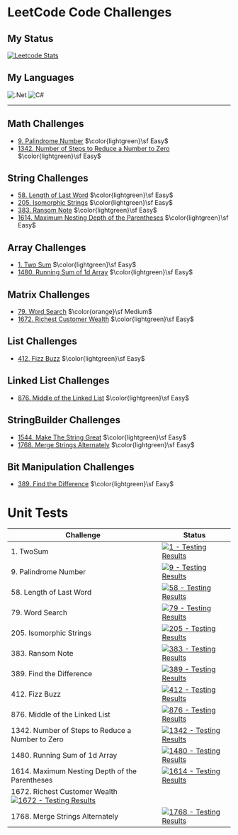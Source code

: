 # LeetCode Code Challenges

## My Status

[![Leetcode Stats](https://leetcard.jacoblin.cool/F4NT0_C0D3?theme=dark&font=Fira%20Code&ext=heatmap)](https://leetcode.com/F4NT0_C0D3/)

## My Languages

![.Net](https://img.shields.io/badge/.NET-5C2D91?style=for-the-badge&logo=.net&logoColor=white)
![C#](https://img.shields.io/badge/c%23-%23239120.svg?style=for-the-badge&color=purple&logo=csharp&logoColor=white)

---

## Math Challenges

- [9. Palindrome Number](My-LeetCode-Solvings/blob/main/9/README.md) $\color{lightgreen}\sf Easy$
- [1342. Number of Steps to Reduce a Number to Zero](My-LeetCode-Solvings/blob/main/1342/README.md) $\color{lightgreen}\sf Easy$ 

## String Challenges

- [58. Length of Last Word](My-LeetCode-Solvings/blob/main/58/README.md) $\color{lightgreen}\sf Easy$
- [205. Isomorphic Strings](My-LeetCode-Solvings/blob/main/205/README.md) $\color{lightgreen}\sf Easy$
- [383. Ransom Note](My-LeetCode-Solvings/blob/main/383/README.md) $\color{lightgreen}\sf Easy$
- [1614. Maximum Nesting Depth of the Parentheses](My-LeetCode-Solvings/blob/main/1614/README.md) $\color{lightgreen}\sf Easy$

## Array Challenges

- [1.  Two Sum](My-LeetCode-Solvings/blob/main/1/README.md) $\color{lightgreen}\sf Easy$
- [1480. Running Sum of 1d Array](My-LeetCode-Solvings/blob/main/1480/README.md) $\color{lightgreen}\sf Easy$

## Matrix Challenges

- [79. Word Search](My-LeetCode-Solvings/blob/main/79/README.md)  $\color{orange}\sf Medium$
- [1672. Richest Customer Wealth](My-LeetCode-Solvings/blob/main/1672/README.md) $\color{lightgreen}\sf Easy$

## List Challenges

- [412. Fizz Buzz](My-LeetCode-Solvings/blob/main/412/README.md)  $\color{lightgreen}\sf Easy$

## Linked List Challenges

- [876. Middle of the Linked List](My-LeetCode-Solvings/blob/main/876/README.md) $\color{lightgreen}\sf Easy$

## StringBuilder Challenges

- [1544. Make The String Great](My-LeetCode-Solvings/blob/main/1544/README.md) $\color{lightgreen}\sf Easy$
- [1768. Merge Strings Alternately](My-LeetCode-Solvings/blob/main/1768/README.md) $\color{lightgreen}\sf Easy$

## Bit Manipulation Challenges

- [389. Find the Difference](My-LeetCode-Solvings/blob/main/389/README.md) $\color{lightgreen}\sf Easy$

# Unit Tests

| Challenge | Status
|---|---|
| 1. TwoSum | [![1 - Testing Results](https://github.com/F4NT0/My-LeetCode-Solvings/actions/workflows/1.yml/badge.svg?branch=main)](https://github.com/F4NT0/My-LeetCode-Solvings/actions/workflows/1.yml)
| 9. Palindrome Number| [![9 - Testing Results](https://github.com/F4NT0/My-LeetCode-Solvings/actions/workflows/9.yml/badge.svg?branch=main)](https://github.com/F4NT0/My-LeetCode-Solvings/actions/workflows/9.yml)
| 58. Length of Last Word| [![58 - Testing Results](https://github.com/F4NT0/My-LeetCode-Solvings/actions/workflows/58.yml/badge.svg?branch=main)](https://github.com/F4NT0/My-LeetCode-Solvings/actions/workflows/58.yml)
| 79. Word Search | [![79 - Testing Results](https://github.com/F4NT0/My-LeetCode-Solvings/actions/workflows/79.yml/badge.svg?branch=main)](https://github.com/F4NT0/My-LeetCode-Solvings/actions/workflows/79.yml)
| 205. Isomorphic Strings | [![205 - Testing Results](https://github.com/F4NT0/My-LeetCode-Solvings/actions/workflows/205.yml/badge.svg?branch=main)](https://github.com/F4NT0/My-LeetCode-Solvings/actions/workflows/205.yml)
| 383. Ransom Note | [![383 - Testing Results](https://github.com/F4NT0/My-LeetCode-Solvings/actions/workflows/383.yml/badge.svg?branch=main)](https://github.com/F4NT0/My-LeetCode-Solvings/actions/workflows/383.yml)
| 389. Find the Difference | [![389 - Testing Results](https://github.com/F4NT0/My-LeetCode-Solvings/actions/workflows/389.yml/badge.svg?branch=main)](https://github.com/F4NT0/My-LeetCode-Solvings/actions/workflows/389.yml)
| 412. Fizz Buzz | [![412 - Testing Results](https://github.com/F4NT0/My-LeetCode-Solvings/actions/workflows/412.yml/badge.svg?branch=main)](https://github.com/F4NT0/My-LeetCode-Solvings/actions/workflows/412.yml)
| 876. Middle of the Linked List | [![876 - Testing Results](https://github.com/F4NT0/My-LeetCode-Solvings/actions/workflows/876.yml/badge.svg?branch=main)](https://github.com/F4NT0/My-LeetCode-Solvings/actions/workflows/876.yml)
| 1342. Number of Steps to Reduce a Number to Zero | [![1342 - Testing Results](https://github.com/F4NT0/My-LeetCode-Solvings/actions/workflows/1342.yml/badge.svg?branch=main)](https://github.com/F4NT0/My-LeetCode-Solvings/actions/workflows/1342.yml)
| 1480. Running Sum of 1d Array | [![1480 - Testing Results](https://github.com/F4NT0/My-LeetCode-Solvings/actions/workflows/1480.yml/badge.svg?branch=main)](https://github.com/F4NT0/My-LeetCode-Solvings/actions/workflows/1480.yml)
| 1614. Maximum Nesting Depth of the Parentheses | [![1614 - Testing Results](https://github.com/F4NT0/My-LeetCode-Solvings/actions/workflows/1614.yml/badge.svg?branch=main)](https://github.com/F4NT0/My-LeetCode-Solvings/actions/workflows/1614.yml)
| 1672. Richest Customer Wealth  [![1672 - Testing Results](https://github.com/F4NT0/My-LeetCode-Solvings/actions/workflows/1672.yml/badge.svg?branch=main)](https://github.com/F4NT0/My-LeetCode-Solvings/actions/workflows/1672.yml)
| 1768. Merge Strings Alternately | [![1768 - Testing Results](https://github.com/F4NT0/My-LeetCode-Solvings/actions/workflows/1768.yml/badge.svg?branch=main)](https://github.com/F4NT0/My-LeetCode-Solvings/actions/workflows/1768.yml)